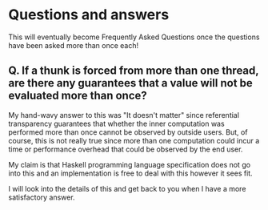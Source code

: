 # Questions and answers

This will eventually become Frequently Asked Questions once the questions have been asked more than once each!

## Q. If a thunk is forced from more than one thread, are there any guarantees that a value will not be evaluated more than once?

My hand-wavy answer to this was "It doesn't matter" since referential transparency guarantees that whether the inner computation was performed more than once cannot be observed by outside users. But, of course, this is not really true since more than one computation could incur a time or performance overhead that could be observed by the end user.

My claim is that Haskell programming language specification does not go into this and an implementation is free to deal with this however it sees fit.

I will look into the details of this and get back to you when I have a more satisfactory answer.